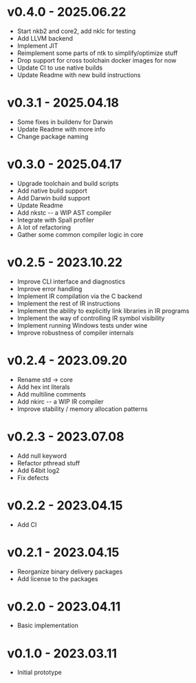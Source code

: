 # v0.4.0 - 2025.06.22

- Start nkb2 and core2, add nklc for testing
- Add LLVM backend
- Implement JIT
- Reimplement some parts of ntk to simplify/optimize stuff
- Drop support for cross toolchain docker images for now
- Update CI to use native builds
- Update Readme with new build instructions

# v0.3.1 - 2025.04.18

- Some fixes in buildenv for Darwin
- Update Readme with more info
- Change package naming

# v0.3.0 - 2025.04.17

- Upgrade toolchain and build scripts
- Add native build support
- Add Darwin build support
- Update Readme
- Add nkstc -- a WIP AST compiler
- Integrate with Spall profiler
- A lot of refactoring
- Gather some common compiler logic in core

# v0.2.5 - 2023.10.22

- Improve CLI interface and diagnostics
- Improve error handling
- Implement IR compilation via the C backend
- Implement the rest of IR instructions
- Implement the ability to explicitly link libraries in IR programs
- Implement the way of controlling IR symbol visibility
- Implement running Windows tests under wine
- Improve robustness of compiler internals

# v0.2.4 - 2023.09.20

- Rename std -> core
- Add hex int literals
- Add multiline comments
- Add nkirc -- a WIP IR compiler
- Improve stability / memory allocation patterns

# v0.2.3 - 2023.07.08

- Add null keyword
- Refactor pthread stuff
- Add 64bit log2
- Fix defects

# v0.2.2 - 2023.04.15

- Add CI

# v0.2.1 - 2023.04.15

- Reorganize binary delivery packages
- Add license to the packages

# v0.2.0 - 2023.04.11

- Basic implementation

# v0.1.0 - 2023.03.11

- Initial prototype
